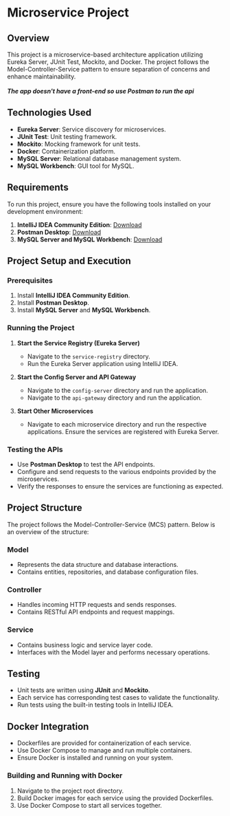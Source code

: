 # Microservice Project

## Overview
This project is a microservice-based architecture application utilizing Eureka Server, JUnit Test, Mockito, and Docker. The project follows the Model-Controller-Service pattern to ensure separation of concerns and enhance maintainability.
<br>
<br>
***The app doesn't have a front-end so use Postman to run the api***

## Technologies Used
- **Eureka Server**: Service discovery for microservices.
- **JUnit Test**: Unit testing framework.
- **Mockito**: Mocking framework for unit tests.
- **Docker**: Containerization platform.
- **MySQL Server**: Relational database management system.
- **MySQL Workbench**: GUI tool for MySQL.

## Requirements
To run this project, ensure you have the following tools installed on your development environment:
1. **IntelliJ IDEA Community Edition**: [Download](https://www.jetbrains.com/idea/download/)
2. **Postman Desktop**: [Download](https://www.postman.com/downloads/)
3. **MySQL Server and MySQL Workbench**: [Download](https://dev.mysql.com/downloads/)

## Project Setup and Execution

### Prerequisites
1. Install **IntelliJ IDEA Community Edition**.
2. Install **Postman Desktop**.
3. Install **MySQL Server** and **MySQL Workbench**.

### Running the Project
1. **Start the Service Registry (Eureka Server)**
   - Navigate to the `service-registry` directory.
   - Run the Eureka Server application using IntelliJ IDEA.

2. **Start the Config Server and API Gateway**
   - Navigate to the `config-server` directory and run the application.
   - Navigate to the `api-gateway` directory and run the application.

3. **Start Other Microservices**
   - Navigate to each microservice directory and run the respective applications. Ensure the services are registered with Eureka Server.

### Testing the APIs
- Use **Postman Desktop** to test the API endpoints.
- Configure and send requests to the various endpoints provided by the microservices.
- Verify the responses to ensure the services are functioning as expected.

## Project Structure
The project follows the Model-Controller-Service (MCS) pattern. Below is an overview of the structure:

### Model
- Represents the data structure and database interactions.
- Contains entities, repositories, and database configuration files.

### Controller
- Handles incoming HTTP requests and sends responses.
- Contains RESTful API endpoints and request mappings.

### Service
- Contains business logic and service layer code.
- Interfaces with the Model layer and performs necessary operations.

## Testing
- Unit tests are written using **JUnit** and **Mockito**.
- Each service has corresponding test cases to validate the functionality.
- Run tests using the built-in testing tools in IntelliJ IDEA.

## Docker Integration
- Dockerfiles are provided for containerization of each service.
- Use Docker Compose to manage and run multiple containers.
- Ensure Docker is installed and running on your system.

### Building and Running with Docker
1. Navigate to the project root directory.
2. Build Docker images for each service using the provided Dockerfiles.
3. Use Docker Compose to start all services together.
